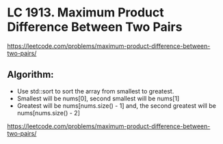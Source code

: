 # LC 1913. Maximum Product Difference Between Two Pairs
https://leetcode.com/problems/maximum-product-difference-between-two-pairs/
## Algorithm:
- Use std::sort to sort the array from smallest to greatest.
- Smallest will be nums[0], second smallest will be nums[1]
- Greatest will be nums[nums.size() - 1] and, the second greatest will be nums[nums.size() - 2]

https://leetcode.com/problems/maximum-product-difference-between-two-pairs/
